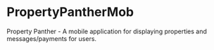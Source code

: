 PropertyPantherMob
==================

Property Panther - A mobile application for displaying properties and messages/payments for users. 
